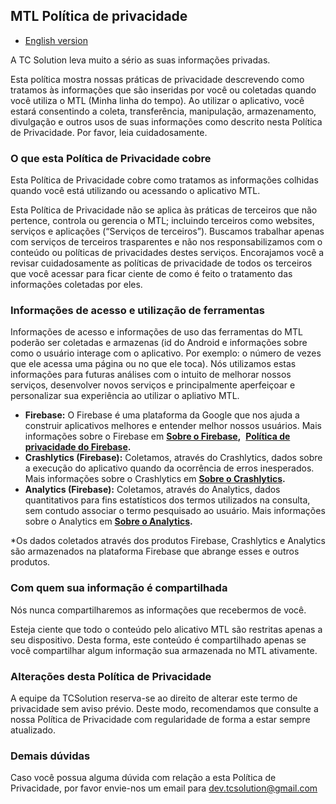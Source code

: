 ## MTL Política de privacidade

* [English version](https://techtcs.github.io/tcsdocs/apps/mtl/privacyPolicy/privacy_policy-en.html)  

A TC Solution leva muito a sério as suas informações privadas.

Esta política mostra nossas práticas de privacidade descrevendo como tratamos às informações que são inseridas por você ou coletadas quando você utiliza o MTL (Minha linha do tempo).
Ao utilizar o aplicativo, você estará consentindo a coleta, transferência, manipulação, armazenamento, divulgação e outros usos de suas informações como descrito nesta Política de Privacidade. Por favor, leia cuidadosamente.

### O que esta Política de Privacidade cobre

Esta Política de Privacidade cobre como tratamos as informações colhidas quando você está utilizando ou acessando o aplicativo MTL.

Esta Política de Privacidade não se aplica às práticas de terceiros que não pertence, controla ou gerencia o MTL; incluindo terceiros como websites, serviços e aplicações (“Serviços de terceiros”). Buscamos trabalhar apenas com serviços de terceiros trasparentes e não nos responsabilizamos com o conteúdo ou políticas de privacidades destes serviços. Encorajamos você a revisar cuidadosamente as políticas de privacidade de todos os terceiros que você acessar para ficar ciente de como é feito o tratamento das informações coletadas por eles.
		
### Informações de acesso e utilização de ferramentas

Informações de acesso e informações de uso das ferramentas do MTL poderão ser coletadas e armazenas (id do Android e informações sobre como o usuário interage com o aplicativo. Por exemplo: o número de vezes que ele acessa uma página ou no que ele toca). Nós utilizamos estas informações para futuras análises com o intuito de melhorar nossos serviços, desenvolver novos serviços e principalmente aperfeiçoar e personalizar sua experiência ao utilizar o apliativo MTL.

*   **Firebase:** O Firebase é uma plataforma da Google que nos ajuda a construir aplicativos melhores e entender melhor nossos usuários. Mais informações sobre o Firebase em **[Sobre o Firebase](https://www.google.com/url?sa=t&rct=j&q=&esrc=s&source=web&cd=&cad=rja&uact=8&ved=2ahUKEwj908zli6P3AhX_g5UCHV3nDzQQFnoECAkQAQ&url=https%3A%2F%2Ffirebase.google.com%2F%3Fhl%3Dpt&usg=AOvVaw35ZHRRnbb3FRIt3tVbLP7-),**  **[Política de privacidade do Firebase](https://firebase.google.com/support/privacy?hl=pt-br).**
*   **Crashlytics (Firebase):** Coletamos, através do Crashlytics, dados sobre a execução do aplicativo quando da ocorrência de erros inesperados. Mais informações sobre o Crashlytics em **[Sobre o Crashlytics](https://firebase.google.com/docs/crashlytics).**
*   **Analytics (Firebase):** Coletamos, através do Analytics, dados quantitativos para fins estatísticos dos termos utilizados na consulta, sem contudo associar o termo pesquisado ao usuário. Mais informações sobre o Analytics em **[Sobre o Analytics](https://firebase.google.com/docs/analytics/events?hl=pt-br&platform=android).**

\*Os dados coletados através dos produtos Firebase, Crashlytics e Analytics são armazenados na plataforma Firebase que abrange esses e outros produtos.  

### Com quem sua informação é compartilhada
		
Nós nunca compartilharemos as informações que recebermos de você.
		
Esteja ciente que todo o conteúdo pelo alicativo MTL são restritas apenas a seu dispositivo. Desta forma, este conteúdo é compartilhado apenas se você compartilhar algum informação sua armazenada no MTL ativamente.

### Alterações desta Política de Privacidade

A equipe da TCSolution reserva-se ao direito de alterar este termo de privacidade sem aviso prévio. Deste modo, recomendamos que consulte a nossa Política de Privacidade com regularidade de forma a estar sempre atualizado.
		
### Demais dúvidas

Caso você possua alguma dúvida com relação a esta Política de Privacidade, por favor envie-nos um email para [dev.tcsolution@gmail.com](mailto:dev.tcsolution@gmail.com)



